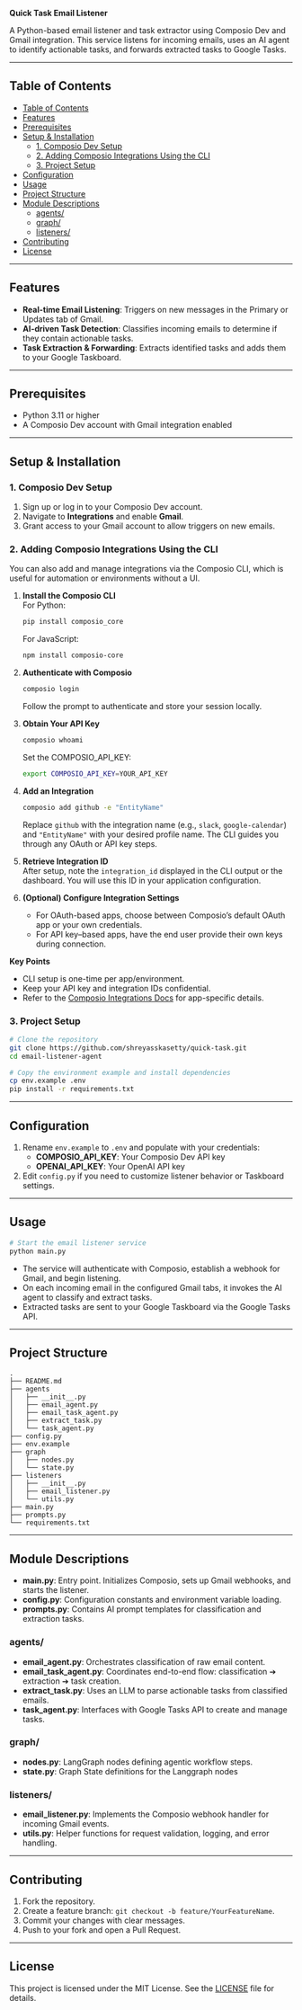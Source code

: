 **Quick Task Email Listener**

A Python-based email listener and task extractor using Composio Dev and Gmail integration. This service listens for incoming emails, uses an AI agent to identify actionable tasks, and forwards extracted tasks to Google Tasks.

---

## Table of Contents
- [Table of Contents](#table-of-contents)
- [Features](#features)
- [Prerequisites](#prerequisites)
- [Setup \& Installation](#setup--installation)
  - [1. Composio Dev Setup](#1-composio-dev-setup)
  - [2. Adding Composio Integrations Using the CLI](#2-adding-composio-integrations-using-the-cli)
  - [3. Project Setup](#3-project-setup)
- [Configuration](#configuration)
- [Usage](#usage)
- [Project Structure](#project-structure)
- [Module Descriptions](#module-descriptions)
  - [agents/](#agents)
  - [graph/](#graph)
  - [listeners/](#listeners)
- [Contributing](#contributing)
- [License](#license)

---

## Features
- **Real-time Email Listening**: Triggers on new messages in the Primary or Updates tab of Gmail.
- **AI-driven Task Detection**: Classifies incoming emails to determine if they contain actionable tasks.
- **Task Extraction & Forwarding**: Extracts identified tasks and adds them to your Google Taskboard.

---

## Prerequisites
- Python 3.11 or higher
- A Composio Dev account with Gmail integration enabled

---

## Setup & Installation

### 1. Composio Dev Setup
1. Sign up or log in to your Composio Dev account.
2. Navigate to **Integrations** and enable **Gmail**.
3. Grant access to your Gmail account to allow triggers on new emails.

### 2. Adding Composio Integrations Using the CLI
You can also add and manage integrations via the Composio CLI, which is useful for automation or environments without a UI.

1. **Install the Composio CLI**  
   For Python:  
   ```bash
   pip install composio_core
   ```  
   For JavaScript:  
   ```bash
   npm install composio-core
   ```

2. **Authenticate with Composio**  
   ```bash
   composio login
   ```  
   Follow the prompt to authenticate and store your session locally.

3. **Obtain Your API Key**  
   ```bash
   composio whoami
   ```  
   Set the COMPOSIO_API_KEY:  
   ```bash
   export COMPOSIO_API_KEY=YOUR_API_KEY
   ```

4. **Add an Integration**  
   ```bash
   composio add github -e "EntityName"
   ```  
   Replace `github` with the integration name (e.g., `slack`, `google-calendar`) and `"EntityName"` with your desired profile name. The CLI guides you through any OAuth or API key steps.

5. **Retrieve Integration ID**  
   After setup, note the `integration_id` displayed in the CLI output or the dashboard. You will use this ID in your application configuration.

6. **(Optional) Configure Integration Settings**  
   - For OAuth-based apps, choose between Composio’s default OAuth app or your own credentials.  
   - For API key–based apps, have the end user provide their own keys during connection.

**Key Points**  
- CLI setup is one-time per app/environment.  
- Keep your API key and integration IDs confidential.  
- Refer to the [Composio Integrations Docs](https://docs.composio.dev/auth/set-up-integrations) for app-specific details.

### 3. Project Setup
```bash
# Clone the repository
git clone https://github.com/shreyasskasetty/quick-task.git
cd email-listener-agent

# Copy the environment example and install dependencies
cp env.example .env
pip install -r requirements.txt
```

---

## Configuration
1. Rename `env.example` to `.env` and populate with your credentials:
   - **COMPOSIO_API_KEY**: Your Composio Dev API key
   - **OPENAI_API_KEY**: Your OpenAI API key
2. Edit `config.py` if you need to customize listener behavior or Taskboard settings.
---

## Usage
```bash
# Start the email listener service
python main.py
```
- The service will authenticate with Composio, establish a webhook for Gmail, and begin listening.
- On each incoming email in the configured Gmail tabs, it invokes the AI agent to classify and extract tasks.
- Extracted tasks are sent to your Google Taskboard via the Google Tasks API.

---

## Project Structure
```
.
├── README.md
├── agents
│   ├── __init__.py
│   ├── email_agent.py
│   ├── email_task_agent.py
│   ├── extract_task.py
│   └── task_agent.py
├── config.py
├── env.example
├── graph
│   ├── nodes.py
│   └── state.py
├── listeners
│   ├── __init__.py
│   ├── email_listener.py
│   └── utils.py
├── main.py
├── prompts.py
└── requirements.txt
```

---

## Module Descriptions
- **main.py**: Entry point. Initializes Composio, sets up Gmail webhooks, and starts the listener.
- **config.py**: Configuration constants and environment variable loading.
- **prompts.py**: Contains AI prompt templates for classification and extraction tasks.

### agents/
- **email_agent.py**: Orchestrates classification of raw email content.
- **email_task_agent.py**: Coordinates end-to-end flow: classification ➔ extraction ➔ task creation.
- **extract_task.py**: Uses an LLM to parse actionable tasks from classified emails.
- **task_agent.py**: Interfaces with Google Tasks API to create and manage tasks.

### graph/
- **nodes.py**: LangGraph nodes defining agentic workflow steps.
- **state.py**: Graph State definitions for the Langgraph nodes

### listeners/
- **email_listener.py**: Implements the Composio webhook handler for incoming Gmail events.
- **utils.py**: Helper functions for request validation, logging, and error handling.

---

## Contributing
1. Fork the repository.
2. Create a feature branch: `git checkout -b feature/YourFeatureName`.
3. Commit your changes with clear messages.
4. Push to your fork and open a Pull Request.

---

## License
This project is licensed under the MIT License. See the [LICENSE](LICENSE) file for details.

